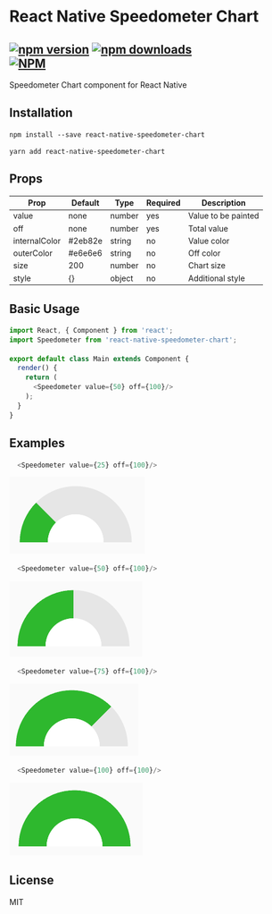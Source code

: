 # React Native Speedometer Chart
[![npm version](https://badge.fury.io/js/react-native-speedometer-chart.svg)](https://badge.fury.io/js/react-native-speedometer-chart) [![npm downloads](https://img.shields.io/npm/dt/react-native-speedometer-chart.svg)](https://npm-stat.com/charts.html?package=react-native-speedometer-chart)  
[![NPM](https://nodei.co/npm/react-native-speedometer-chart.png?downloads=true)](https://nodei.co/npm/react-native-speedometer-chart/)
---
Speedometer Chart component for React Native

## Installation

```
npm install --save react-native-speedometer-chart
```
```
yarn add react-native-speedometer-chart
```

## Props
| Prop | Default | Type | Required | Description |
| --- | --- | --- | --- | --- |
| value | none | number | yes | Value to be painted |
| off | none | number | yes | Total value |
| internalColor | #2eb82e | string | no | Value color |
| outerColor | #e6e6e6 | string | no | Off color |
| size |  200 | number | no | Chart size |
| style | {} | object | no | Additional style |

## Basic Usage

```javascript
import React, { Component } from 'react';
import Speedometer from 'react-native-speedometer-chart';

export default class Main extends Component {
  render() {
    return (
      <Speedometer value={50} off={100}/>
    );
  }
}
```

## Examples

```javascript
  <Speedometer value={25} off={100}/>
```
![25%](docs/image2.png?raw=true "25% of value")
```javascript
  <Speedometer value={50} off={100}/>
```
![50%](docs/image1.png?raw=true "50% of value")
```javascript
  <Speedometer value={75} off={100}/>
```
![75%](docs/image3.png?raw=true "75% of value")
```javascript
  <Speedometer value={100} off={100}/>
```
![100%](docs/image4.png?raw=true "100% of value")

## License
MIT
